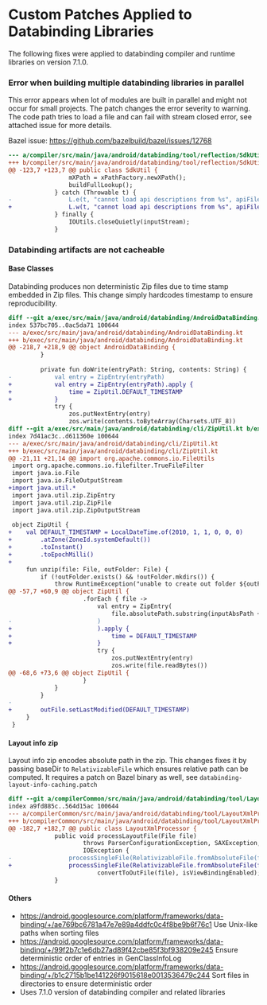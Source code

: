 # Custom Patches Applied to Databinding Libraries

The following fixes were applied to databinding compiler and runtime libraries on version 7.1.0.

### Error when building multiple databinding libraries in parallel

This error appears when lot of modules are built in parallel and might not occur for small projects. The patch changes the error severity to
warning. The code path tries to load a file and can fail with stream closed error, see attached issue for more details.

Bazel issue: https://github.com/bazelbuild/bazel/issues/12768

```diff
--- a/compiler/src/main/java/android/databinding/tool/reflection/SdkUtil.java
+++ b/compiler/src/main/java/android/databinding/tool/reflection/SdkUtil.java
@@ -123,7 +123,7 @@ public class SdkUtil {
                 mXPath = xPathFactory.newXPath();
                 buildFullLookup();
             } catch (Throwable t) {
-                L.e(t, "cannot load api descriptions from %s", apiFile);
+                L.w(t, "cannot load api descriptions from %s", apiFile);
             } finally {
                 IOUtils.closeQuietly(inputStream);
             }
```

### Databinding artifacts are not cacheable

#### Base Classes

Databinding produces non deterministic Zip files due to time stamp embedded in Zip files. This change simply hardcodes timestamp to ensure
reproducibility.

```diff
diff --git a/exec/src/main/java/android/databinding/AndroidDataBinding.kt b/exec/src/main/java/android/databinding/AndroidDataBinding.kt
index 537bc705..0ac5da71 100644
--- a/exec/src/main/java/android/databinding/AndroidDataBinding.kt
+++ b/exec/src/main/java/android/databinding/AndroidDataBinding.kt
@@ -218,7 +218,9 @@ object AndroidDataBinding {
         }
 
         private fun doWrite(entryPath: String, contents: String) {
-            val entry = ZipEntry(entryPath)
+            val entry = ZipEntry(entryPath).apply {
+                time = ZipUtil.DEFAULT_TIMESTAMP
+            }
             try {
                 zos.putNextEntry(entry)
                 zos.write(contents.toByteArray(Charsets.UTF_8))
diff --git a/exec/src/main/java/android/databinding/cli/ZipUtil.kt b/exec/src/main/java/android/databinding/cli/ZipUtil.kt
index 7d41ac3c..d611360e 100644
--- a/exec/src/main/java/android/databinding/cli/ZipUtil.kt
+++ b/exec/src/main/java/android/databinding/cli/ZipUtil.kt
@@ -21,11 +21,14 @@ import org.apache.commons.io.FileUtils
 import org.apache.commons.io.filefilter.TrueFileFilter
 import java.io.File
 import java.io.FileOutputStream
+import java.util.*
 import java.util.zip.ZipEntry
 import java.util.zip.ZipFile
 import java.util.zip.ZipOutputStream
 
 object ZipUtil {
+    val DEFAULT_TIMESTAMP = LocalDateTime.of(2010, 1, 1, 0, 0, 0)
+        .atZone(ZoneId.systemDefault())
+        .toInstant()
+        .toEpochMilli()
+
     fun unzip(file: File, outFolder: File) {
         if (!outFolder.exists() && !outFolder.mkdirs()) {
             throw RuntimeException("unable to create out folder ${outFolder.absolutePath}")
@@ -57,7 +60,9 @@ object ZipUtil {
                     .forEach { file ->
                         val entry = ZipEntry(
                             file.absolutePath.substring(inputAbsPath + 1)
-                        )
+                        ).apply {
+                            time = DEFAULT_TIMESTAMP
+                        }
                         try {
                             zos.putNextEntry(entry)
                             zos.write(file.readBytes())
@@ -68,6 +73,6 @@ object ZipUtil {
                     }
             }
         }
-
+        outFile.setLastModified(DEFAULT_TIMESTAMP)
     }
 }
```

#### Layout info zip

Layout info zip encodes absolute path in the zip. This changes fixes it by passing baseDir to `RelativizableFile` which ensures relative
path can be computed. It requires a patch on Bazel binary as well, see `databinding-layout-info-caching.patch`

```diff
diff --git a/compilerCommon/src/main/java/android/databinding/tool/LayoutXmlProcessor.java b/compilerCommon/src/main/java/android/databinding/tool/LayoutXmlProcessor.java
index a9fd885c..564d15ac 100644
--- a/compilerCommon/src/main/java/android/databinding/tool/LayoutXmlProcessor.java
+++ b/compilerCommon/src/main/java/android/databinding/tool/LayoutXmlProcessor.java
@@ -182,7 +182,7 @@ public class LayoutXmlProcessor {
             public void processLayoutFile(File file)
                     throws ParserConfigurationException, SAXException, XPathExpressionException,
                     IOException {
-                processSingleFile(RelativizableFile.fromAbsoluteFile(file, null),
+                processSingleFile(RelativizableFile.fromAbsoluteFile(file, input.getRootInputFolder()),
                         convertToOutFile(file), isViewBindingEnabled);
             }
```

#### Others

* https://android.googlesource.com/platform/frameworks/data-binding/+/ae769bc6781a47e7e89a4ddfc0c4f8be9b6f76c1 Use Unix-like paths when
  sorting files
* https://android.googlesource.com/platform/frameworks/data-binding/+/99f2b7c1e6db27ad89f42cbe85f3bf938209e245 Ensure deterministic order of
  entries in GenClassInfoLog
* https://android.googlesource.com/platform/frameworks/data-binding/+/b1c2715b1be141226f9015618e0013536479c244 Sort files in directories to
  ensure deterministic order
* Uses 7.1.0 version of databinding compiler and related libraries